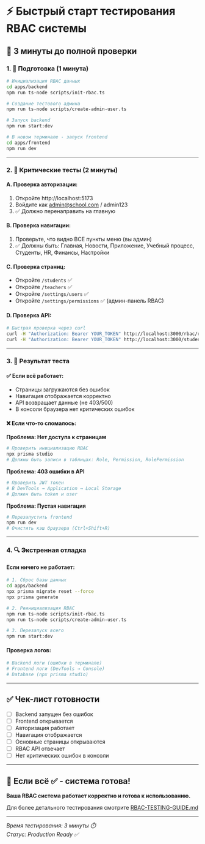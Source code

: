 # ⚡ Быстрый старт тестирования RBAC системы

## 🚀 **3 минуты до полной проверки**

### 1. 🔧 **Подготовка (1 минута)**

```bash
# Инициализация RBAC данных
cd apps/backend
npm run ts-node scripts/init-rbac.ts

# Создание тестового админа  
npm run ts-node scripts/create-admin-user.ts

# Запуск backend
npm run start:dev
```

```bash
# В новом терминале - запуск frontend
cd apps/frontend
npm run dev
```

---

### 2. 🧪 **Критические тесты (2 минуты)**

#### **A. Проверка авторизации:**
1. Откройте http://localhost:5173
2. Войдите как admin@school.com / admin123
3. ✅ Должно перенаправить на главную

#### **B. Проверка навигации:**
1. Проверьте, что видно ВСЕ пункты меню (вы админ)
2. ✅ Должны быть: Главная, Новости, Приложение, Учебный процесс, Студенты, HR, Финансы, Настройки

#### **C. Проверка страниц:**
- Откройте `/students` ✅
- Откройте `/teachers` ✅  
- Откройте `/settings/users` ✅
- Откройте `/settings/permissions` ✅ (админ-панель RBAC)

#### **D. Проверка API:**
```bash
# Быстрая проверка через curl
curl -H "Authorization: Bearer YOUR_TOKEN" http://localhost:3000/rbac/roles
curl -H "Authorization: Bearer YOUR_TOKEN" http://localhost:3000/students
```

---

### 3. 🎯 **Результат теста**

#### **✅ Если всё работает:**
- Страницы загружаются без ошибок
- Навигация отображается корректно
- API возвращает данные (не 403/500)
- В консоли браузера нет критических ошибок

#### **❌ Если что-то сломалось:**

**Проблема: Нет доступа к страницам**
```bash
# Проверить инициализацию RBAC
npx prisma studio
# Должны быть записи в таблицах: Role, Permission, RolePermission
```

**Проблема: 403 ошибки в API**
```bash
# Проверить JWT токен
# В DevTools → Application → Local Storage
# Должен быть token и user
```

**Проблема: Пустая навигация**  
```bash
# Перезапустить frontend
npm run dev
# Очистить кэш браузера (Ctrl+Shift+R)
```

---

### 4. 🔍 **Экстренная отладка**

#### **Если ничего не работает:**
```bash
# 1. Сброс базы данных
cd apps/backend
npx prisma migrate reset --force
npx prisma generate

# 2. Реинициализация RBAC
npm run ts-node scripts/init-rbac.ts
npm run ts-node scripts/create-admin-user.ts

# 3. Перезапуск всего
npm run start:dev
```

#### **Проверка логов:**
```bash
# Backend логи (ошибки в терминале)
# Frontend логи (DevTools → Console)
# Database (npx prisma studio)
```

---

## ✅ **Чек-лист готовности**

- [ ] Backend запущен без ошибок
- [ ] Frontend открывается
- [ ] Авторизация работает  
- [ ] Навигация отображается
- [ ] Основные страницы открываются
- [ ] RBAC API отвечает
- [ ] Нет критических ошибок в консоли

---

## 🎉 **Если всё ✅ - система готова!**

**Ваша RBAC система работает корректно и готова к использованию.**

Для более детального тестирования смотрите [RBAC-TESTING-GUIDE.md](./RBAC-TESTING-GUIDE.md)

---

*Время тестирования: 3 минуты ⏱️*  
*Статус: Production Ready ✅*
